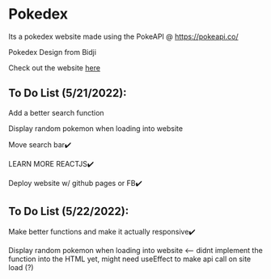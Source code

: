 # Pokedex
Its a pokedex website made using the PokeAPI @ https://pokeapi.co/

Pokedex Design from Bidji

Check out the website [here](https://pokedex-e8d02.web.app/)

## To Do List (5/21/2022):
Add a better search function

Display random pokemon when loading into website 

Move search bar✔️

LEARN MORE REACTJS✔️

Deploy website w/ github pages or FB✔️

## To Do List (5/22/2022):
Make better functions and make it actually responsive✔️

Display random pokemon when loading into website <-- didnt implement the function into the HTML yet, might need useEffect to make api call on site load (?)
